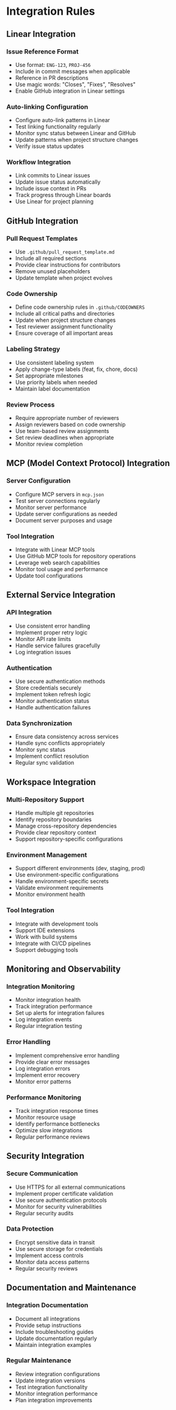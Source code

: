 # Integration Rules

## Linear Integration

### Issue Reference Format

- Use format: `ENG-123`, `PROJ-456`
- Include in commit messages when applicable
- Reference in PR descriptions
- Use magic words: "Closes", "Fixes", "Resolves"
- Enable GitHub integration in Linear settings

### Auto-linking Configuration

- Configure auto-link patterns in Linear
- Test linking functionality regularly
- Monitor sync status between Linear and GitHub
- Update patterns when project structure changes
- Verify issue status updates

### Workflow Integration

- Link commits to Linear issues
- Update issue status automatically
- Include issue context in PRs
- Track progress through Linear boards
- Use Linear for project planning

## GitHub Integration

### Pull Request Templates

- Use `.github/pull_request_template.md`
- Include all required sections
- Provide clear instructions for contributors
- Remove unused placeholders
- Update template when project evolves

### Code Ownership

- Define code ownership rules in `.github/CODEOWNERS`
- Include all critical paths and directories
- Update when project structure changes
- Test reviewer assignment functionality
- Ensure coverage of all important areas

### Labeling Strategy

- Use consistent labeling system
- Apply change-type labels (feat, fix, chore, docs)
- Set appropriate milestones
- Use priority labels when needed
- Maintain label documentation

### Review Process

- Require appropriate number of reviewers
- Assign reviewers based on code ownership
- Use team-based review assignments
- Set review deadlines when appropriate
- Monitor review completion

## MCP (Model Context Protocol) Integration

### Server Configuration

- Configure MCP servers in `mcp.json`
- Test server connections regularly
- Monitor server performance
- Update server configurations as needed
- Document server purposes and usage

### Tool Integration

- Integrate with Linear MCP tools
- Use GitHub MCP tools for repository operations
- Leverage web search capabilities
- Monitor tool usage and performance
- Update tool configurations

## External Service Integration

### API Integration

- Use consistent error handling
- Implement proper retry logic
- Monitor API rate limits
- Handle service failures gracefully
- Log integration issues

### Authentication

- Use secure authentication methods
- Store credentials securely
- Implement token refresh logic
- Monitor authentication status
- Handle authentication failures

### Data Synchronization

- Ensure data consistency across services
- Handle sync conflicts appropriately
- Monitor sync status
- Implement conflict resolution
- Regular sync validation

## Workspace Integration

### Multi-Repository Support

- Handle multiple git repositories
- Identify repository boundaries
- Manage cross-repository dependencies
- Provide clear repository context
- Support repository-specific configurations

### Environment Management

- Support different environments (dev, staging, prod)
- Use environment-specific configurations
- Handle environment-specific secrets
- Validate environment requirements
- Monitor environment health

### Tool Integration

- Integrate with development tools
- Support IDE extensions
- Work with build systems
- Integrate with CI/CD pipelines
- Support debugging tools

## Monitoring and Observability

### Integration Monitoring

- Monitor integration health
- Track integration performance
- Set up alerts for integration failures
- Log integration events
- Regular integration testing

### Error Handling

- Implement comprehensive error handling
- Provide clear error messages
- Log integration errors
- Implement error recovery
- Monitor error patterns

### Performance Monitoring

- Track integration response times
- Monitor resource usage
- Identify performance bottlenecks
- Optimize slow integrations
- Regular performance reviews

## Security Integration

### Secure Communication

- Use HTTPS for all external communications
- Implement proper certificate validation
- Use secure authentication protocols
- Monitor for security vulnerabilities
- Regular security audits

### Data Protection

- Encrypt sensitive data in transit
- Use secure storage for credentials
- Implement access controls
- Monitor data access patterns
- Regular security reviews

## Documentation and Maintenance

### Integration Documentation

- Document all integrations
- Provide setup instructions
- Include troubleshooting guides
- Update documentation regularly
- Maintain integration examples

### Regular Maintenance

- Review integration configurations
- Update integration versions
- Test integration functionality
- Monitor integration performance
- Plan integration improvements
